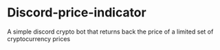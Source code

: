 # Discord-price-indicator
A simple discord crypto bot that returns back the price of a limited set of cryptocurrency prices
